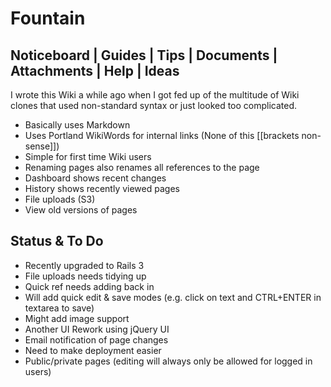 Fountain
========

Noticeboard | Guides | Tips | Documents | Attachments | Help | Ideas
--------------------------------------------------------------------

I wrote this Wiki a while ago when I got fed up of the multitude of Wiki clones that used non-standard syntax or just
looked too complicated.

* Basically uses Markdown
* Uses Portland WikiWords for internal links (None of this [[brackets non-sense]])
* Simple for first time Wiki users
* Renaming pages also renames all references to the page
* Dashboard shows recent changes
* History shows recently viewed pages
* File uploads (S3)
* View old versions of pages

Status & To Do
--------------

* Recently upgraded to Rails 3
* File uploads needs tidying up
* Quick ref needs adding back in
* Will add quick edit & save modes (e.g. click on text and CTRL+ENTER in textarea to save)
* Might add image support
* Another UI Rework using jQuery UI
* Email notification of page changes
* Need to make deployment easier
* Public/private pages (editing will always only be allowed for logged in users)

